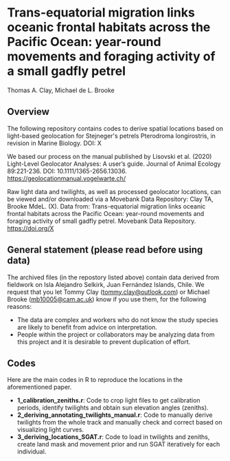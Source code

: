 # Trans-equatorial migration links oceanic frontal habitats across the Pacific Ocean: year-round movements and foraging activity of a small gadfly petrel 

Thomas A. Clay, Michael de L. Brooke

## Overview

The following repository contains codes to derive spatial locations based on light-based geolocation for Stejneger's petrels Pterodroma longirostris, in revision in Marine Biology. DOI: X

We based our process on the manual published by Lisovski et al. (2020) Light-Level Geolocator Analyses: A user’s guide. Journal of Animal Ecology 89:221-236. DOI: 10.1111/1365-2656.13036. https://geolocationmanual.vogelwarte.ch/

Raw light data and twilights, as well as processed geolocator locations, can be viewed and/or downloaded via a Movebank Data Repository: Clay TA, Brooke MdeL. (X). Data from: Trans-equatorial migration links oceanic frontal habitats across the Pacific Ocean: year-round movements and foraging activity of small gadfly petrel. Movebank Data Repository. https://doi.org/X

## General statement (please read before using data)

The archived files (in the repostory listed above) contain data derived from fieldwork on Isla Alejandro Selkirk, Juan Fernández Islands, Chile. We request that you let Tommy Clay (tommy.clay@outlook.com) or Michael Brooke (mb10005@cam.ac.uk) know if you use them, for the following reasons:
- The data are complex and workers who do not know the study species are likely to benefit from advice on interpretation.
- People within the project or collaborators may be analyzing data from this project and it is desirable to prevent duplication of effort.

## Codes

Here are the main codes in R to reproduce the locations in the aforementioned paper.

- **1_calibration_zeniths.r**: Code to crop light files to get calibration periods, identify twilights and obtain sun elevation angles (zeniths).
- **2_deriving_annotating_twilights_manual.r**: Code to manually derive twilights from the whole track and manually check and correct based on visualizing light curves.
- **3_deriving_locations_SGAT.r**: Code to load in twilights and zeniths, create land mask and movement prior and run SGAT iteratively for each individual. 
